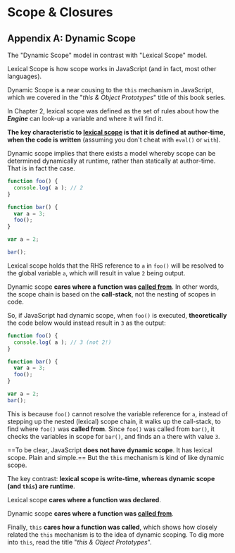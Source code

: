 # Scope & Closures

## Appendix A: Dynamic Scope

The "Dynamic Scope" model in contrast with "Lexical Scope" model.

Lexical Scope is how scope works in JavaScript (and in fact, most other languages).

Dynamic Scope is a near cousing to the `this` mechanism in JavaScript, which we covered in the "*this & Object Prototypes*" title of this book series.

In Chapter 2, lexical scope was defined as the set of rules about how the **_Engine_** can look-up a variable and where it will find it.

**The key characteristic to <u>lexical scope</u> is that it is defined at author-time, when the code is written** (assuming you don't cheat with `eval()` or `with`).

Dynamic scope implies that there exists a model whereby scope can be determined dynamically at runtime, rather than statically at author-time. That is in fact the case.

```javascript
function foo() {
  console.log( a ); // 2
}

function bar() {
  var a = 3;
  foo();
}

var a = 2;

bar();
```

Lexical scope holds that the RHS reference to `a` in `foo()` will be resolved to the global variable `a`, which will result in value `2` being output.

Dynamic scope **cares where a function was <u>called from</u>**. In other words, the scope chain is based on the **call-stack**, not the nesting of scopes in code.

So, if JavaScript had dynamic scope, when `foo()` is executed, **theoretically** the code below would instead result in `3` as the output:

```javascript
function foo() {
  console.log( a ); // 3 (not 2!)
}

function bar() {
  var a = 3;
  foo();
}

var a = 2;
bar();
```

This is because `foo()` cannot resolve the variable reference for `a`, instead of stepping up the nested (lexical) scope chain, it walks up the call-stack, to find where `foo()` was **called from**. Since `foo()` was called from `bar()`, it checks the variables in scope for `bar()`, and finds an `a` there with value `3`.

==To be clear, JavaScript **does not have dynamic scope**. It has lexical scope. Plain and simple.== But the `this` mechanism is kind of like dynamic scope.

The key contrast: **lexical scope is write-time, whereas dynamic scope (and `this`) are runtime**.

Lexical scope **cares where a function was declared**.

Dynamic scope **cares where a function was <u>called from</u>**.

Finally, `this` **cares how a function was called**, which shows how closely related the `this` mechanism is to the idea of dynamic scoping. To dig more into `this`, read the title "*this & Object Prototypes*".
